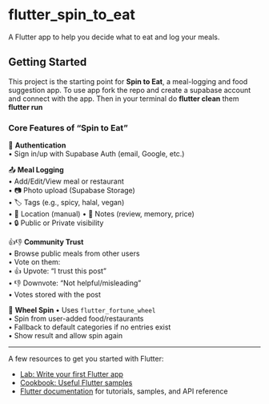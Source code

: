 # flutter_spin_to_eat

A Flutter app to help you decide what to eat and log your meals.

## Getting Started

This project is the starting point for **Spin to Eat**, a meal-logging and food suggestion app.
To use app fork the repo and create a supabase account and connect with the app.
Then in your terminal do **flutter clean** them **flutter run** 

### Core Features of “Spin to Eat”

🔐 **Authentication**  
• Sign in/up with Supabase Auth (email, Google, etc.)

📤 **Meal Logging**  
• Add/Edit/View meal or restaurant  
• 📷 Photo upload (Supabase Storage)  
• 🏷️ Tags (e.g., spicy, halal, vegan)  
• 📍 Location (manual)
• 📝 Notes (review, memory, price)  
• 🔒 Public or Private visibility

👍👎 **Community Trust**  
• Browse public meals from other users  
• Vote on them:  
  • 👍 Upvote: “I trust this post”  
  • 👎 Downvote: “Not helpful/misleading”  
• Votes stored with the post

🎡 **Wheel Spin** 
• Uses `flutter_fortune_wheel`  
• Spin from user-added food/restaurants  
• Fallback to default categories if no entries exist  
• Show result and allow spin again

---

A few resources to get you started with Flutter:

- [Lab: Write your first Flutter app](https://docs.flutter.dev/get-started/codelab)  
- [Cookbook: Useful Flutter samples](https://docs.flutter.dev/cookbook)  
- [Flutter documentation](https://docs.flutter.dev/) for tutorials, samples, and API reference
